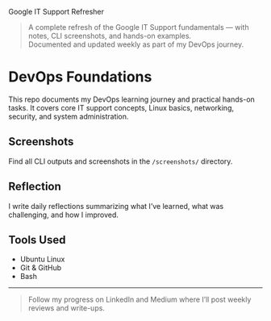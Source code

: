 Google IT Support Refresher

> A complete refresh of the Google IT Support fundamentals — with notes, CLI screenshots, and hands-on examples.  
> Documented and updated weekly as part of my DevOps journey. 

# DevOps Foundations 

This repo documents my DevOps learning journey and practical hands-on tasks. It covers core IT support concepts, Linux basics, networking, security, and system administration.

## Screenshots

Find all CLI outputs and screenshots in the `/screenshots/` directory.

## Reflection

I write daily reflections summarizing what I’ve learned, what was challenging, and how I improved.

## Tools Used

- Ubuntu Linux
- Git & GitHub
- Bash

---

> Follow my progress on LinkedIn and Medium where I’ll post weekly reviews and write-ups.

<!-- 
## 🔗 Blog / Medium Posts

- 📘 Post 1 (Aug 15): “What I Relearned from Google IT Support”
- 📘 Post 2 (Aug 24): “How to Automate Daily Tasks with Python & Bash”

---

## 📢 LinkedIn Posts

- ✅ Week 1 Recap: *Coming Aug 12*
- ✅ Week 2 Recap: *Coming Aug 19* -->
